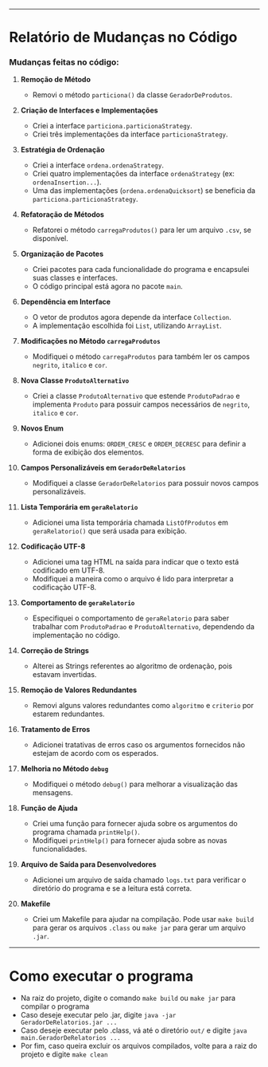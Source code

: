
---

# Relatório de Mudanças no Código

### Mudanças feitas no código:

1. **Remoção de Método**
    - Removi o método `particiona()` da classe `GeradorDeProdutos`.

2. **Criação de Interfaces e Implementações**
    - Criei a interface `particiona.particionaStrategy`.
    - Criei três implementações da interface `particionaStrategy`.

3. **Estratégia de Ordenação**
    - Criei a interface `ordena.ordenaStrategy`.
    - Criei quatro implementações da interface `ordenaStrategy` (ex: `ordenaInsertion...`).
    - Uma das implementações (`ordena.ordenaQuicksort`) se beneficia da `particiona.particionaStrategy`.

4. **Refatoração de Métodos**
    - Refatorei o método `carregaProdutos()` para ler um arquivo `.csv`, se disponível.

5. **Organização de Pacotes**
    - Criei pacotes para cada funcionalidade do programa e encapsulei suas classes e interfaces.
    - O código principal está agora no pacote `main`.

6. **Dependência em Interface**
    - O vetor de produtos agora depende da interface `Collection`.
    - A implementação escolhida foi `List`, utilizando `ArrayList`.

7. **Modificações no Método `carregaProdutos`**
    - Modifiquei o método `carregaProdutos` para também ler os campos `negrito`, `italico` e `cor`.

8. **Nova Classe `ProdutoAlternativo`**
    - Criei a classe `ProdutoAlternativo` que estende `ProdutoPadrao` e implementa `Produto` para possuir campos necessários de `negrito`, `italico` e `cor`.

9. **Novos Enum**
    - Adicionei dois enums: `ORDEM_CRESC` e `ORDEM_DECRESC` para definir a forma de exibição dos elementos.

10. **Campos Personalizáveis em `GeradorDeRelatorios`**
    - Modifiquei a classe `GeradorDeRelatorios` para possuir novos campos personalizáveis.

11. **Lista Temporária em `geraRelatorio`**
    - Adicionei uma lista temporária chamada `ListOfProdutos` em `geraRelatorio()` que será usada para exibição.

12. **Codificação UTF-8**
    - Adicionei uma tag HTML na saída para indicar que o texto está codificado em UTF-8.
    - Modifiquei a maneira como o arquivo é lido para interpretar a codificação UTF-8.

13. **Comportamento de `geraRelatorio`**
    - Especifiquei o comportamento de `geraRelatorio` para saber trabalhar com `ProdutoPadrao` e `ProdutoAlternativo`, dependendo da implementação no código.

14. **Correção de Strings**
    - Alterei as Strings referentes ao algoritmo de ordenação, pois estavam invertidas.

15. **Remoção de Valores Redundantes**
    - Removi alguns valores redundantes como `algoritmo` e `criterio` por estarem redundantes.

16. **Tratamento de Erros**
    - Adicionei tratativas de erros caso os argumentos fornecidos não estejam de acordo com os esperados.

17. **Melhoria no Método `debug`**
    - Modifiquei o método `debug()` para melhorar a visualização das mensagens.

18. **Função de Ajuda**
    - Criei uma função para fornecer ajuda sobre os argumentos do programa chamada `printHelp()`.
    - Modifiquei `printHelp()` para fornecer ajuda sobre as novas funcionalidades.

19. **Arquivo de Saída para Desenvolvedores**
    - Adicionei um arquivo de saída chamado `logs.txt` para verificar o diretório do programa e se a leitura está correta.

20. **Makefile**
    - Criei um Makefile para ajudar na compilação. Pode usar `make build` para gerar os arquivos `.class` ou `make jar` para gerar um arquivo `.jar`.

---

# Como executar o programa

- Na raiz do projeto, digite o comando `make build` ou `make jar` para compilar o programa
- Caso deseje executar pelo .jar, digite `java -jar GeradorDeRelatorios.jar ...`
- Caso deseje executar pelo .class, vá até o diretório `out/` e digite `java main.GeradorDeRelatorios ...`
- Por fim, caso queira excluir os arquivos compilados, volte para a raiz do projeto e digite `make clean`
